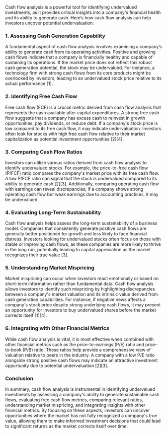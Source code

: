 Cash flow analysis is a powerful tool for identifying undervalued investments, as it provides critical insights into a company's financial health and its ability to generate cash. Here’s how cash flow analysis can help investors uncover potential undervaluation:

### 1. **Assessing Cash Generation Capability**

A fundamental aspect of cash flow analysis involves examining a company’s ability to generate cash from its operating activities. Positive and growing cash flows indicate that a company is financially healthy and capable of sustaining its operations. If the market price does not reflect this robust cash generation potential, the stock may be undervalued. For instance, a technology firm with strong cash flows from its core products might be overlooked by investors, leading to an undervalued stock price relative to its actual performance [1].

### 2. **Identifying Free Cash Flow**

Free cash flow (FCF) is a crucial metric derived from cash flow analysis that represents the cash available after capital expenditures. A strong free cash flow suggests that a company has excess cash to reinvest in growth opportunities, pay dividends, or reduce debt. If a company's stock price is low compared to its free cash flow, it may indicate undervaluation. Investors often look for stocks with high free cash flow relative to their market capitalization as potential investment opportunities [2][4].

### 3. **Comparing Cash Flow Ratios**

Investors can utilize various ratios derived from cash flow analysis to identify undervalued stocks. For example, the price-to-free cash flow (P/FCF) ratio compares the company's market price with its free cash flow. A low P/FCF ratio can signal that the stock is undervalued compared to its ability to generate cash [2][3]. Additionally, comparing operating cash flow with earnings can reveal discrepancies; if a company shows strong operating cash flow but weak earnings due to accounting practices, it may be undervalued.

### 4. **Evaluating Long-Term Sustainability**

Cash flow analysis helps assess the long-term sustainability of a business model. Companies that consistently generate positive cash flows are generally better positioned for growth and less likely to face financial distress. Investors looking for undervalued stocks often focus on those with stable or improving cash flows, as these companies are more likely to thrive in the long run, potentially leading to capital appreciation as the market recognizes their true value [3].

### 5. **Understanding Market Mispricing**

Market mispricing can occur when investors react emotionally or based on short-term information rather than fundamental data. Cash flow analysis allows investors to identify such mispricing by highlighting discrepancies between a company's market valuation and its intrinsic value derived from cash generation capabilities. For instance, if negative news affects a company's stock price despite strong underlying cash flows, it may present an opportunity for investors to buy undervalued shares before the market corrects itself [1][4].

### 6. **Integrating with Other Financial Metrics**

While cash flow analysis is vital, it is most effective when combined with other financial metrics such as the price-to-earnings (P/E) ratio and price-to-book (P/B) ratio. These ratios help provide a comprehensive view of valuation relative to peers in the industry. A company with a low P/E ratio alongside strong positive cash flows may indicate an attractive investment opportunity due to potential undervaluation [2][3].

### Conclusion

In summary, cash flow analysis is instrumental in identifying undervalued investments by assessing a company's ability to generate sustainable cash flows, evaluating free cash flow metrics, comparing relevant ratios, understanding market mispricing, and integrating insights with other financial metrics. By focusing on these aspects, investors can uncover opportunities where the market has not fully recognized a company's true value, allowing them to make informed investment decisions that could lead to significant returns as the market corrects itself over time.
